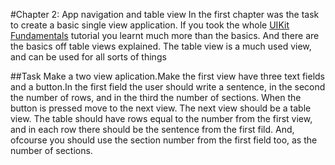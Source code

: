 #Chapter 2: App navigation and table view
In the first chapter was the task to create a basic single view application. If you took the whole [UIKit Fundamentals](https://www.udacity.com/course/uikit-fundamentals--ud788) tutorial you learnt much more than the basics. And there are the basics off table views explained. The table view is a much used view, and can be used for all sorts of things 

##Task 
Make a two view aplication.Make the first view have three text fields and a button.In the first field the user should write a sentence, in the second the number of rows, and in the third the number of sections. When the button is pressed move to the next view. The next view should be a table view. The table should have rows equal to the number from the first view, and in each row there should be the sentence from the first fild. And, ofcourse you should use the section number from the first field too, as the number of sections.
